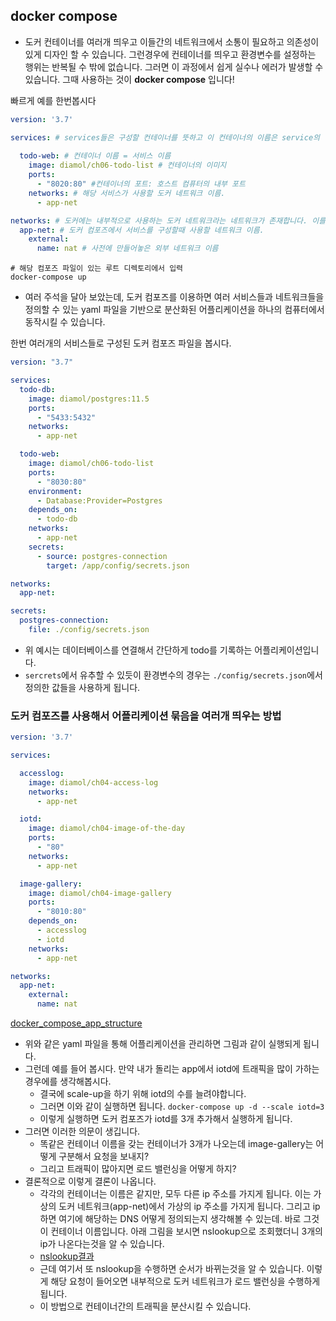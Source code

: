 ## docker compose
- 도커 컨테이너를 여러개 띄우고 이들간의 네트워크에서 소통이 필요하고 의존성이 있게 디자인 할 수 있습니다. 그런경우에 컨테이너를 띄우고 환경변수를 설정하는 행위는 반복될 수 밖에 없습니다. 그러면 이 과정에서 쉽게 실수나 에러가 발생할 수 있습니다. 그때 사용하는 것이 **docker compose** 입니다!

빠르게 예를 한번봅시다
``` yaml
version: '3.7'

services: # services들은 구성할 컨테이너를 뜻하고 이 컨테이너의 이름은 service의 이름을 따라갑니다.
  
  todo-web: # 컨테이너 이름 = 서비스 이름
    image: diamol/ch06-todo-list # 컨테이너의 이미지
    ports: 
      - "8020:80" #컨테이너의 포트: 호스트 컴퓨터의 내부 포트
    networks: # 해당 서비스가 사용할 도커 네트워크 이름. 
      - app-net

networks: # 도커에는 내부적으로 사용하는 도커 네트워크라는 네트워크가 존재합니다. 이를 정의합니다. 네크워크가 서비스와 마찬가지로 여러개 일 수 있습니다.
  app-net: # 도커 컴포즈에서 서비스를 구성할때 사용할 네트워크 이름.
    external:
      name: nat # 사전에 만들어놓은 외부 네트워크 이름
```

```
# 해당 컴포즈 파일이 있는 루트 디렉토리에서 입력
docker-compose up
```

- 여러 주석을 달아 보았는데, 도커 컴포즈를 이용하면 여러 서비스들과 네트워크들을 정의할 수 있는 yaml 파일을 기반으로 분산화된 어플리케이션을 하나의 컴퓨터에서 동작시킬 수 있습니다.

한번 여러개의 서비스들로 구성된 도커 컴포즈 파일을 봅시다.

```yaml
version: "3.7"

services:
  todo-db:
    image: diamol/postgres:11.5
    ports:
      - "5433:5432"
    networks:
      - app-net

  todo-web:
    image: diamol/ch06-todo-list
    ports:
      - "8030:80"
    environment:
      - Database:Provider=Postgres
    depends_on:
      - todo-db
    networks:
      - app-net
    secrets:
      - source: postgres-connection
        target: /app/config/secrets.json

networks:
  app-net:

secrets:
  postgres-connection:
    file: ./config/secrets.json
```
- 위 예시는 데이터베이스를 연결해서 간단하게 todo를 기록하는 어플리케이션입니다.
- `sercrets`에서 유추할 수 있듯이 환경변수의 경우는 `./config/secrets.json`에서 정의한 값들을 사용하게 됩니다.

### 도커 컴포즈를 사용해서 어플리케이션 묶음을 여러개 띄우는 방법
``` yaml
version: '3.7'

services:

  accesslog:
    image: diamol/ch04-access-log
    networks:
      - app-net

  iotd:
    image: diamol/ch04-image-of-the-day
    ports:
      - "80"
    networks:
      - app-net

  image-gallery:
    image: diamol/ch04-image-gallery
    ports:
      - "8010:80" 
    depends_on:
      - accesslog
      - iotd
    networks:
      - app-net

networks:
  app-net:
    external:
      name: nat
``` 
[docker_compose_app_structure](../images/docker-compose.png)
- 위와 같은 yaml 파일을 통해 어플리케이션을 관리하면 그림과 같이 실행되게 됩니다.
- 그런데 예를 들어 봅시다. 만약 내가 돌리는 app에서 iotd에 트래픽을 많이 가하는 경우에를 생각해봅시다.
  - 결국에 scale-up을 하기 위해 iotd의 수를 늘려야합니다.
  - 그러면 이와 같이 실행하면 됩니다. `docker-compose up -d --scale iotd=3`
  - 이렇게 실행하면 도커 컴포즈가 iotd를 3개 추가해서 실행하게 됩니다.
- 그러면 이러한 의문이 생깁니다.
  - 똑같은 컨테이너 이름을 갖는 컨테이너가 3개가 나오는데 image-gallery는 어떻게 구분해서 요청을 보내지?
  - 그리고 트래픽이 많아지면 로드 밸런싱을 어떻게 하지?
- 결론적으로 이렇게 결론이 나옵니다.
  - 각각의 컨테이너는 이름은 같지만, 모두 다른 ip 주소를 가지게 됩니다. 이는 가상의 도커 네트워크(app-net)에서 가상의 ip 주소를 가지게 됩니다. 그리고 ip하면 여기에 해당하는 DNS 어떻게 정의되는지 생각해볼 수 있는데. 바로 그것이 컨테이너 이름입니다. 아래 그림을 보시면 nslookup으로 조회했더니 3개의 ip가 나온다는것을 알 수 있습니다.
  - [nslookup결과](../images/nslookup_result.png)
  - 근데 여기서 또 nslookup을 수행하면 순서가 바뀌는것을 알 수 있습니다. 이렇게 해당 요청이 들어오면 내부적으로 도커 네트워크가 로드 밸런싱을 수행하게 됩니다.
  - 이 방법으로 컨테이너간의 트래픽을 분산시킬 수 있습니다.